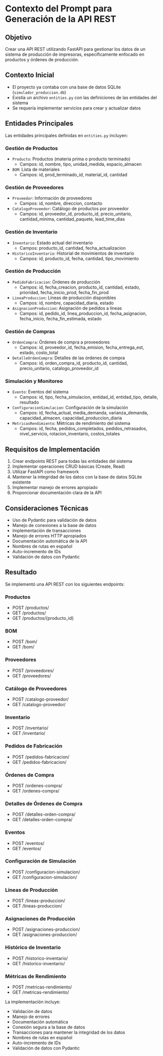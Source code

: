 # Contexto del Prompt para Generación de la API REST

## Objetivo
Crear una API REST utilizando FastAPI para gestionar los datos de un sistema de producción de impresoras, específicamente enfocado en productos y órdenes de producción.

## Contexto Inicial
- El proyecto ya contaba con una base de datos SQLite (`simulador_produccion.db`)
- Existía un archivo `entities.py` con las definiciones de las entidades del sistema
- Se requería implementar servicios para crear y actualizar datos

## Entidades Principales
Las entidades principales definidas en `entities.py` incluyen:

### Gestión de Productos
- `Producto`: Productos (materia prima o producto terminado)
  - Campos: id, nombre, tipo, unidad_medida, espacio_almacen
- `BOM`: Lista de materiales
  - Campos: id, prod_terminado_id, material_id, cantidad

### Gestión de Proveedores
- `Proveedor`: Información de proveedores
  - Campos: id, nombre, direccion, contacto
- `CatalogoProveedor`: Catálogo de productos por proveedor
  - Campos: id, proveedor_id, producto_id, precio_unitario, cantidad_minima, cantidad_paquete, lead_time_dias

### Gestión de Inventario
- `Inventario`: Estado actual del inventario
  - Campos: producto_id, cantidad, fecha_actualizacion
- `HistoricoInventario`: Historial de movimientos de inventario
  - Campos: id, producto_id, fecha, cantidad, tipo_movimiento

### Gestión de Producción
- `PedidoFabricacion`: Órdenes de producción
  - Campos: id, fecha_creacion, producto_id, cantidad, estado, prioridad, fecha_inicio_prod, fecha_fin_prod
- `LineaProduccion`: Líneas de producción disponibles
  - Campos: id, nombre, capacidad_diaria, estado
- `AsignacionProduccion`: Asignación de pedidos a líneas
  - Campos: id, pedido_id, linea_produccion_id, fecha_asignacion, fecha_inicio, fecha_fin_estimada, estado

### Gestión de Compras
- `OrdenCompra`: Órdenes de compra a proveedores
  - Campos: id, proveedor_id, fecha_emision, fecha_entrega_est, estado, costo_total
- `DetalleOrdenCompra`: Detalles de las órdenes de compra
  - Campos: id, orden_compra_id, producto_id, cantidad, precio_unitario, catalogo_proveedor_id

### Simulación y Monitoreo
- `Evento`: Eventos del sistema
  - Campos: id, tipo, fecha_simulacion, entidad_id, entidad_tipo, detalle, resultado
- `ConfiguracionSimulacion`: Configuración de la simulación
  - Campos: id, fecha_actual, media_demanda, varianza_demanda, capacidad_almacen, capacidad_produccion_diaria
- `MetricasRendimiento`: Métricas de rendimiento del sistema
  - Campos: id, fecha, pedidos_completados, pedidos_retrasados, nivel_servicio, rotacion_inventario, costos_totales

## Requisitos de Implementación
1. Crear endpoints REST para todas las entidades del sistema
2. Implementar operaciones CRUD básicas (Create, Read)
3. Utilizar FastAPI como framework
4. Mantener la integridad de los datos con la base de datos SQLite existente
5. Implementar manejo de errores apropiado
6. Proporcionar documentación clara de la API

## Consideraciones Técnicas
- Uso de Pydantic para validación de datos
- Manejo de conexiones a la base de datos
- Implementación de transacciones
- Manejo de errores HTTP apropiados
- Documentación automática de la API
- Nombres de rutas en español
- Auto-incremento de IDs
- Validación de datos con Pydantic

## Resultado
Se implementó una API REST con los siguientes endpoints:

### Productos
- POST /productos/
- GET /productos/
- GET /productos/{producto_id}

### BOM
- POST /bom/
- GET /bom/

### Proveedores
- POST /proveedores/
- GET /proveedores/

### Catálogo de Proveedores
- POST /catalogo-proveedor/
- GET /catalogo-proveedor/

### Inventario
- POST /inventario/
- GET /inventario/

### Pedidos de Fabricación
- POST /pedidos-fabricacion/
- GET /pedidos-fabricacion/

### Órdenes de Compra
- POST /ordenes-compra/
- GET /ordenes-compra/

### Detalles de Órdenes de Compra
- POST /detalles-orden-compra/
- GET /detalles-orden-compra/

### Eventos
- POST /eventos/
- GET /eventos/

### Configuración de Simulación
- POST /configuracion-simulacion/
- GET /configuracion-simulacion/

### Líneas de Producción
- POST /lineas-produccion/
- GET /lineas-produccion/

### Asignaciones de Producción
- POST /asignaciones-produccion/
- GET /asignaciones-produccion/

### Histórico de Inventario
- POST /historico-inventario/
- GET /historico-inventario/

### Métricas de Rendimiento
- POST /metricas-rendimiento/
- GET /metricas-rendimiento/

La implementación incluye:
- Validación de datos
- Manejo de errores
- Documentación automática
- Conexión segura a la base de datos
- Transacciones para mantener la integridad de los datos
- Nombres de rutas en español
- Auto-incremento de IDs
- Validación de datos con Pydantic 
